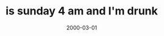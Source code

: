 ---
layout: base.njk
title : 'is sunday 4 am and I&#39;m drunk' 
view_title : 'is sunday 4 am and I&#39;m drunk' 
year : '2000' 
date : '2000-03-01' 
img_file : '/drawing/itisfour.png' 
html_file : 'itssunday' 
next_html : 'itsbad.html' 
year_order : '254' 
permalink : "title/{{html_file}}.html"
---